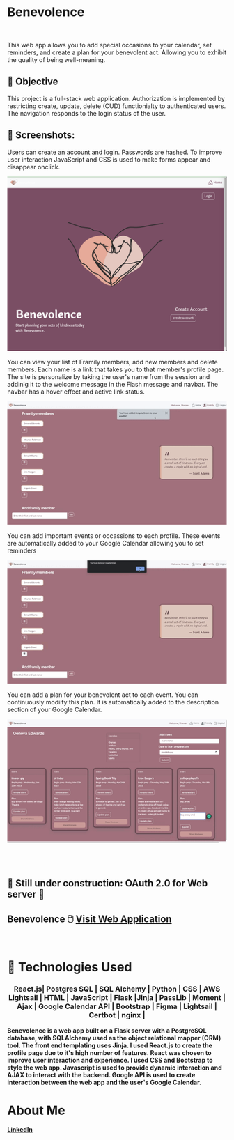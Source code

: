 # Benevolence
<br>

<p>This web app allows you to add special occasions to your calendar, set reminders, and create a plan for your benevolent act. Allowing
you to exhibit the quality of being well-meaning.

## 🎯 Objective 

<p>This project is a full-stack  web application. Authorization is implemented by restricting create, update, delete (CUD)
functionialty to authenticated users. The navigation responds to the login status of the user.

## 	:movie_camera: Screenshots:
 
<p>Users can create an account and login. Passwords are hashed. To improve user interaction JavaScript and CSS is used to make forms appear and disappear onclick.
 
![](https://github.com/ShannaSmith/benevolence/blob/main/static/images/benevolence%20landing%20page.png)
 
<p>You can view your list of Framily members, add new members and delete members. Each name is a link that takes you to that member's profile page.
 The site is personalize by taking the user's name from the session and addinig it to the welcome message in the Flash message and navbar.
 The navbar has a hover effect and active link status.

![](https://github.com/ShannaSmith/benevolence/blob/main/static/images/gif1%20file.gif)
 
 <p>You can add important events or occassions to each profile. These events are automatically added to your Google Calendar allowing you to set reminders 
  

![](https://github.com/ShannaSmith/benevolence/blob/main/static/images/gif2%20file.gif)
  
  <p> You can add a plan for your benevolent act to each event. You can continuously modiify this plan. It is automatically added to the description section of your Google Calendar.

![](https://github.com/ShannaSmith/benevolence/blob/main/static/images/gif3%20file.gif)

<br>
<br>
   
 
 ## :construction: Still under construction: OAuth 2.0 for Web server :construction:

## Benevolence 🖱️ [Visit Web Application](https:/mybenevolence.com/) 
<br>

# 💾 Technologies Used
 <h3 align="center">React.js| Postgres SQL | SQL Alchemy | Python | CSS | AWS Lightsail | HTML | JavaScript | Flask |Jinja | PassLib | Moment | Ajax | Google Calendar API | Bootstrap | Figma | Lightsail | Certbot | nginx | </h3>
<b>
Benevolence is a web app built on a Flask server with a PostgreSQL database, with SQLAlchemy used as the object relational mapper (ORM) tool. The front end templating uses Jinja. I used React.js to create the profile page due to it's high number of features. React was chosen to improve user interaction and experience. I used CSS and Bootstrap to style the web app. Javascript is used to provide dynamic interaction and AJAX to interact with the backend. Google API is used to create interaction between the web app and the user's Google Calendar. 
 <br>
 
 # About Me  
 [LinkedIn](https://www.linkedin.com/in/shanna-smith-full-stack-dev/) 
 
 <br>

